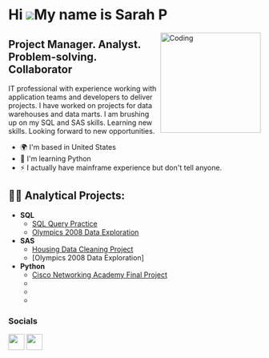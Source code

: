 Hi ![](https://user-images.githubusercontent.com/18350557/176309783-0785949b-9127-417c-8b55-ab5a4333674e.gif)My name is Sarah P
===============================================================================================================================

<img align="right" alt="Coding" width="200" src="https://media2.giphy.com/media/scZPhLqaVOM1qG4lT9/giphy.gif?cid=ecf05e47u9l5irab02w61weq5moapnz7q8b9ci71whhbwdsc&ep=v1_gifs_search&rid=giphy.gif&ct=g">

Project Manager. Analyst. Problem-solving. Collaborator
-------------------------------------------------------

IT professional with experience working with application teams and developers to deliver projects. I have worked on projects for data warehouses and data marts. I am brushing up on my SQL and SAS skills. Learning new skills. Looking forward to new opportunities.

*   🌍  I'm based in United States
*   🧠  I'm learning Python
*   ⚡  I actually have mainframe experience but don't tell anyone.

<h2>👨‍💻 Analytical Projects:</h2>

- <b>SQL</b>
  - [SQL Query Practice](https://github.com/Sarah269/SQL)
  - [Olympics 2008 Data Exploration](https://github.com/Sarah269/Olympics-Data-Exploration)
- <b>SAS</b>
  - [Housing Data Cleaning Project](https://github.com/Sarah269/Data-Cleaning-Project)
  - [Olympics 2008 Data Exploration]
- <b>Python</b>
  - [Cisco Networking Academy Final Project](https://github.com/Sarah269/Python_TicTacToe)
  - 
  - 
  - 



### Socials
<p align="left"> <a href="https://www.github.com/Sarah269" target="_blank" rel="noreferrer"><img src="https://raw.githubusercontent.com/danielcranney/readme-generator/main/public/icons/socials/github.svg" width="32" height="32" /></a> <a href="https://www.linkedin.com/in/sarahpfeifferpm/" target="_blank" rel="noreferrer"><img src="https://raw.githubusercontent.com/danielcranney/readme-generator/main/public/icons/socials/linkedin.svg" width="32" height="32" /></a></p>
